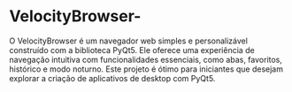 # VelocityBrowser-
O VelocityBrowser é um navegador web simples e personalizável construído com a biblioteca PyQt5. Ele oferece uma experiência de navegação intuitiva com funcionalidades essenciais, como abas, favoritos, histórico e modo noturno. Este projeto é ótimo para iniciantes que desejam explorar a criação de aplicativos de desktop com PyQt5.
